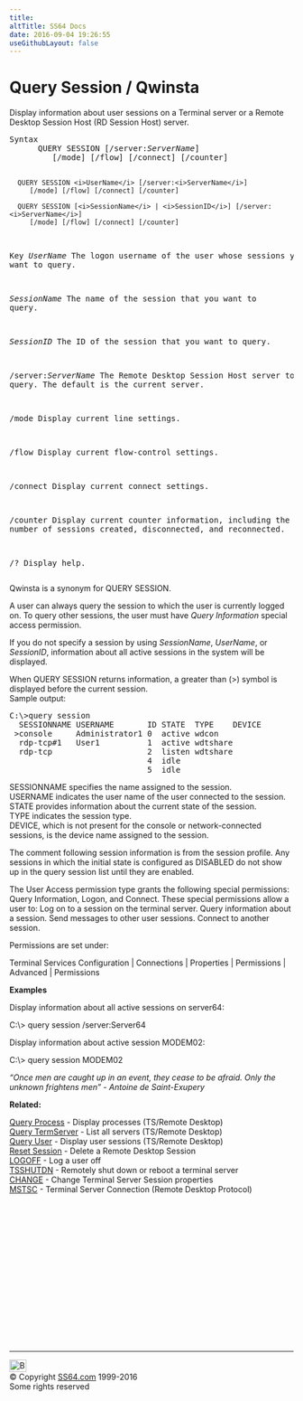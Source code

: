 ```yaml
---
title:
altTitle: SS64 Docs
date: 2016-09-04 19:26:55
useGithubLayout: false
---
```

<!-- #BeginLibraryItem "/Library/head_nt.lbi" --><!-- #EndLibraryItem --><h1>Query Session / Qwinsta</h1> 
<p> Display information about user sessions on a  Terminal server or a Remote Desktop Session Host (RD Session Host) server.</p>
<pre>Syntax
      QUERY SESSION [/server:<i>ServerName</i>]
         [/mode] [/flow] [/connect] [/counter]

      QUERY SESSION <i>UserName</i> [/server:<i>ServerName</i>]
         [/mode] [/flow] [/connect] [/counter]

      QUERY SESSION [<i>SessionName</i> | <i>SessionID</i>] [/server:<i>ServerName</i>]
         [/mode] [/flow] [/connect] [/counter]

Key
   <i>UserName</i>    The logon username of the user whose sessions you want to query.

   <i>SessionName</i> The name of the session that you want to query.

   <i>SessionID</i>   The ID of the session that you want to query.

   /server:<i>ServerName</i>
               The Remote Desktop Session Host server to query.
               The default is the current server.

   /mode       Display current line settings.

   /flow       Display current flow-control settings.

   /connect    Display current connect settings.

   /counter    Display current counter information, including the
               total number of sessions created, disconnected, and reconnected.

   /?          Display help.</pre>
<p> Qwinsta is a synonym for QUERY SESSION. </p>
<p>A user can always query the session to which the user is currently logged on. To query other sessions, the user must have <i>Query Information</i> special access permission.</p>
<p>If you do not specify a session by using <i>SessionName</i>, <i>UserName</i>, or <i>SessionID</i>,  information about all active sessions in the system will be displayed.</p>
<p>When QUERY SESSION returns information, a greater than (<span class="code">&gt;</span>) symbol is displayed before the current session. <br>
Sample output:</p>
<pre>C:\&gt;query session
  SESSIONNAME USERNAME       ID STATE  TYPE    DEVICE
 &gt;console     Administrator1 0  active wdcon
  rdp-tcp#1   User1          1  active wdtshare
  rdp-tcp                    2  listen wdtshare
                             4  idle
                             5  idle</pre>
<p>SESSIONNAME specifies the name assigned to the session. <br>
USERNAME indicates the user name of the user connected to the session. <br>
STATE provides information about the current state of the session. <br>
TYPE indicates the session type. <br>
DEVICE, which is not present for the console or network-connected sessions, is the device name assigned to the session.</p>
<p>The comment following session information is from the session profile. Any sessions in which the initial state is configured as DISABLED do not show up in the query session list until they are enabled.</p>
<p>The <span class="code">User Access</span> permission type grants the following special permissions: <span class="code">Query Information</span>, <span class="code">Logon</span>, and <span class="code">Connect</span>. These special permissions allow a user to: Log on to a session on the terminal server. Query information about a session. Send messages to other user sessions. Connect to another session.</p>
<p>Permissions are  set under:</p>
<p class="code">Terminal Services Configuration | Connections | Properties | Permissions | Advanced | Permissions</p>
<p><b>Examples</b></p>
<p>Display information about all active sessions on server64:</p>
<p class="code">C:\&gt; query session /server:Server64</p>
<p>Display information about active session MODEM02: </p>
<p class="code">C:\&gt; query session MODEM02</p>
<p class="quote"><i>“Once men are caught up in an event, they cease to be afraid. Only the unknown frightens men” - Antoine de Saint-Exupery</i></p>
<p>  <b>Related:</b></p>
<p><a href="query-process.html">Query Process</a> - Display processes (TS/Remote Desktop)<br>
<a href="query-termserver.html">Query TermServer</a> - List all servers (TS/Remote Desktop)<br>
<a href="query-user.html">Query User</a> - Display user sessions (TS/Remote Desktop)<br>
<a href="reset-session.html">Reset Session</a> - Delete a Remote Desktop Session<br>
<a href="logoff.html">LOGOFF</a> - Log a user off<br>  
<a href="tsshutdn.html">TSSHUTDN</a> - Remotely shut down or reboot a terminal server<br>
<a href="change.html">CHANGE</a> - Change Terminal Server Session properties<br>
<a href="mstsc.html">MSTSC</a> - Terminal Server Connection (Remote Desktop Protocol)</p><!-- #BeginLibraryItem "/Library/foot_nt.lbi" --><p>
<!-- windows300 -->
<ins class="adsbygoogle" style="display:inline-block;width:300px;height:250px" data-ad-client="ca-pub-6140977852749469" data-ad-slot="7649547908"></ins>
<script>
(adsbygoogle = window.adsbygoogle || []).push({});
</script></p>
<hr>
<div id="bl" class="footer"><a href="query-session.html#"><img src="../images/top.png" width="30" height="22" alt="Back to the Top"></a></div>
<div id="br" class="footer, tagline">© Copyright <a href="../index.html">SS64.com</a> 1999-2016<br>
Some rights reserved</div><!-- #EndLibraryItem -->
